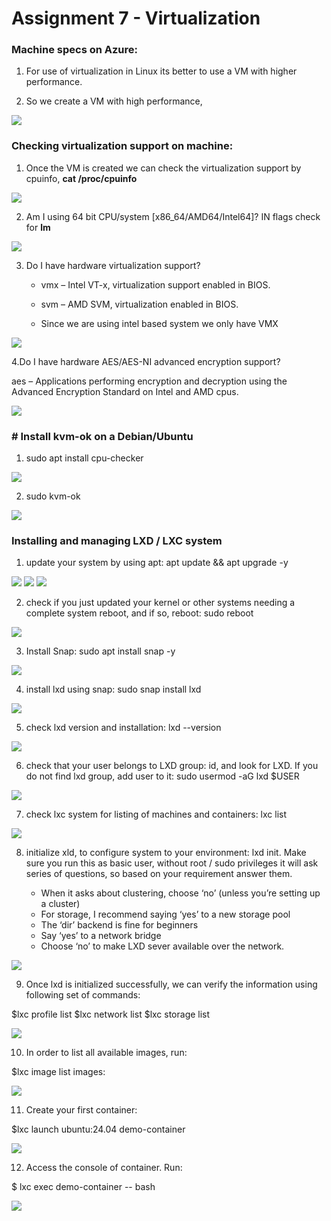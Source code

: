 # Assignment 7 - Virtualization

### Machine specs on Azure:

1. For use of virtualization in Linux its better to use a VM with higher performance.

2. So we create a VM with high performance,

![](./Images/1.png)

### Checking virtualization support on machine:

1. Once the VM is created we can check the virtualization support by cpuinfo, **cat /proc/cpuinfo**

![](./Images/2.png)

2. Am I using 64 bit CPU/system [x86_64/AMD64/Intel64]? IN flags check for **lm**

![](./Images/3.png)

3. Do I have hardware virtualization support?

   - vmx – Intel VT-x, virtualization support enabled in BIOS.
   - svm – AMD SVM, virtualization enabled in BIOS.

   - Since we are using intel based system we only have VMX

![](./Images/4.png)

4.Do I have hardware AES/AES-NI advanced encryption support?

aes – Applications performing encryption and decryption using the Advanced Encryption Standard on Intel and AMD cpus.

![](./Images/5.png)

### # Install kvm-ok on a Debian/Ubuntu

1. sudo apt install cpu-checker

![](./Images/6.png)

2. sudo kvm-ok

![](./Images/7.png)

### Installing and managing LXD / LXC system

1. update your system by using apt: apt update && apt upgrade -y

![](./Images/8.png)
![](./Images/9.png)
![](./Images/10.png)

2. check if you just updated your kernel or other systems needing a complete system reboot, and if so, reboot: sudo reboot

![](./Images/11.png)

3. Install Snap: sudo apt install snap -y

![](./Images/12.png)

4. install lxd using snap: sudo snap install lxd

![](./Images/13.png)

5. check lxd version and installation: lxd --version

![](./Images/14.png)

6. check that your user belongs to LXD group: id, and look for LXD. If you do not find lxd group, add user to it: sudo usermod -aG lxd $USER

![](./Images/15.png)

7. check lxc system for listing of machines and containers: lxc list

![](./Images/16.png)

8. initialize xld, to configure system to your environment: lxd init. Make sure you run this as basic user, without root / sudo privileges it will ask series of questions, so based on your requirement answer them.

   - When it asks about clustering, choose ‘no’ (unless you’re setting up a cluster)
   - For storage, I recommend saying ‘yes’ to a new storage pool
   - The ‘dir’ backend is fine for beginners
   - Say ‘yes’ to a network bridge
   - Choose ‘no’ to make LXD sever available over the network.

![](./Images/17.png)

9. Once lxd is initialized successfully, we can verify the information using following set of commands:

$lxc profile list
$lxc network list
$lxc storage list

![](./Images/18.png)

10. In order to list all available images, run:

$lxc image list images:

![](./Images/19.png)

11. Create your first container:

$lxc launch ubuntu:24.04 demo-container

![](./Images/20.png)

12. Access the console of container. Run:

$ lxc exec demo-container -- bash

![](./Images/21.png)
